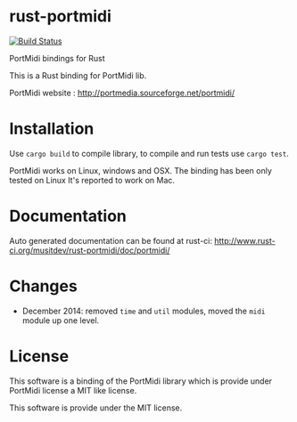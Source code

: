 rust-portmidi
=============

[![Build Status](https://api.travis-ci.org/musitdev/rust-portmidi.svg?branch=master)](https://travis-ci.org/musitdev/rust-portmidi)

PortMidi bindings for Rust

This is a Rust binding for PortMidi lib.

PortMidi website  : http://portmedia.sourceforge.net/portmidi/


Installation
============

Use `cargo build` to compile library, to compile and run tests use `cargo test`.

PortMidi works on Linux, windows and OSX. The binding has been only tested on Linux
It's reported to work on Mac.

Documentation
=============

Auto generated documentation can be found at rust-ci: http://www.rust-ci.org/musitdev/rust-portmidi/doc/portmidi/

Changes
=======

- December 2014: removed `time` and `util` modules, moved the `midi` module up one level.

License
=======
This software is a binding of the PortMidi library which is provide under  PortMidi license a MIT like license.

This software is provide under the MIT license.

